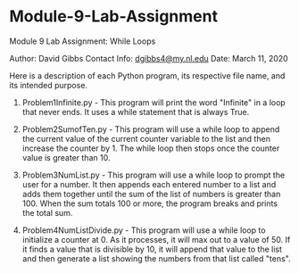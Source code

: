 # Module-9-Lab-Assignment
Module 9 Lab Assignment: While Loops

Author: David Gibbs
Contact Info: dgibbs4@my.nl.edu
Date: March 11, 2020

Here is a description of each Python program, its respective file name, and its intended purpose.

1.	Problem1Infinite.py - This program will print the word "Infinite" in a loop that never ends. It uses a while statement that is always True.

2.	Problem2SumofTen.py - This program will use a while loop to append the current value of the current counter variable to the list and then increase the counter by 1. The while loop then stops once the counter value is greater than 10.

3.	Problem3NumList.py - This program will use a while loop to prompt the user for a number. It then appends each entered number to a list and adds them together until the sum of the list of numbers is greater than 100. When the sum totals 100 or more, the program breaks and prints the total sum.

4.	Problem4NumListDivide.py - This program will use a while loop to initialize a counter at 0. As it processes, it will max out to a value of 50. If it finds a value that is divisible by 10, it will append that value to the list and then generate a list showing the numbers from that list called "tens".
